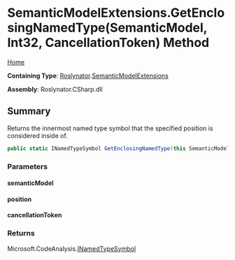 # SemanticModelExtensions\.GetEnclosingNamedType\(SemanticModel, Int32, CancellationToken\) Method <a name="_Top"></a>

[Home](../../../README.md)

**Containing Type**: [Roslynator](../../README.md#_Top)\.[SemanticModelExtensions](../README.md#_Top)

**Assembly**: Roslynator\.CSharp\.dll

## Summary

Returns the innermost named type symbol that the specified position is considered inside of\.

```csharp
public static INamedTypeSymbol GetEnclosingNamedType(this SemanticModel semanticModel, int position, CancellationToken cancellationToken = default(CancellationToken))
```

### Parameters

#### semanticModel

#### position

#### cancellationToken

### Returns

Microsoft\.CodeAnalysis\.[INamedTypeSymbol](https://docs.microsoft.com/en-us/dotnet/api/microsoft.codeanalysis.inamedtypesymbol)

